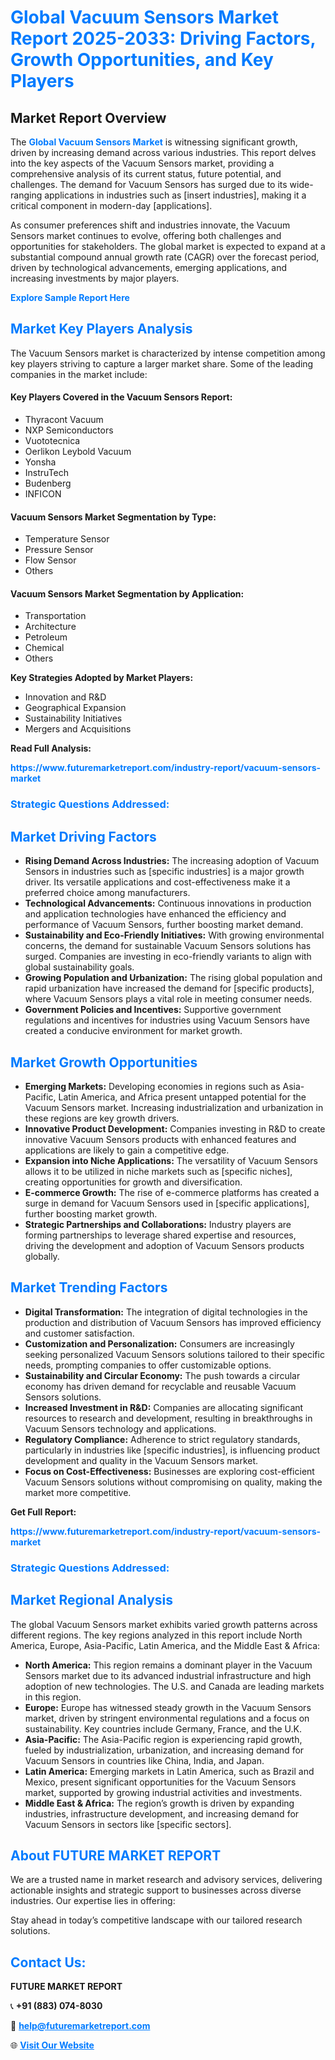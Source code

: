 <h1 style="color: #007BFF;">Global Vacuum Sensors Market Report 2025-2033: Driving Factors, Growth Opportunities, and Key Players</h1>

<section id="overview">
<h2>Market Report Overview</h2>
<p>The <a href="https://www.futuremarketreport.com/industry-report/vacuum-sensors-market" style="color: #007BFF; text-decoration: none;"><strong>Global Vacuum Sensors Market</strong></a> is witnessing significant growth, driven by increasing demand across various industries. This report delves into the key aspects of the Vacuum Sensors market, providing a comprehensive analysis of its current status, future potential, and challenges. The demand for Vacuum Sensors has surged due to its wide-ranging applications in industries such as [insert industries], making it a critical component in modern-day [applications].</p>
<p>As consumer preferences shift and industries innovate, the Vacuum Sensors market continues to evolve, offering both challenges and opportunities for stakeholders. The global market is expected to expand at a substantial compound annual growth rate (CAGR) over the forecast period, driven by technological advancements, emerging applications, and increasing investments by major players.</p>
</section>

<section id="overview">
<p><a href="https://www.futuremarketreport.com/request-sample/reportId=82527" style="color: #007BFF; text-decoration: none;"><strong>Explore Sample Report Here</strong></a></p>
</section>

<section id="key-players">
<h2 style="color: #007BFF;">Market Key Players Analysis</h2>
<p>The Vacuum Sensors market is characterized by intense competition among key players striving to capture a larger market share. Some of the leading companies in the market include:</p>
<h4>Key Players Covered in the Vacuum Sensors Report:</h4>
<ul><li>Thyracont Vacuum</li><li>NXP Semiconductors</li><li>Vuototecnica</li><li>Oerlikon Leybold Vacuum</li><li>Yonsha</li><li>InstruTech</li><li>Budenberg</li><li>INFICON</li></ul>
<h4>Vacuum Sensors Market Segmentation by Type:</h4>
<ul><li>Temperature Sensor</li><li>Pressure Sensor</li><li>Flow Sensor</li><li>Others</li></ul>

<h4>Vacuum Sensors Market Segmentation by Application:</h4>
<ul><li>Transportation</li><li>Architecture</li><li>Petroleum</li><li>Chemical</li><li>Others</li></ul>
<p><strong>Key Strategies Adopted by Market Players:</strong></p>
<ul>
<li>Innovation and R&D</li>
<li>Geographical Expansion</li>
<li>Sustainability Initiatives</li>
<li>Mergers and Acquisitions</li>
</ul>
</section>

<section>
<p><strong>Read Full Analysis: </strong></p><a href="https://www.futuremarketreport.com/industry-report/vacuum-sensors-market" style="color: #007BFF; text-decoration: none;"><strong>https://www.futuremarketreport.com/industry-report/vacuum-sensors-market</strong></a>
<h3 style="color: #007BFF;">Strategic Questions Addressed:</h3>
</section>

<section id="driving-factors">
<h2 style="color: #007BFF;">Market Driving Factors</h2>
<ul>
<li><strong>Rising Demand Across Industries:</strong> The increasing adoption of Vacuum Sensors in industries such as [specific industries] is a major growth driver. Its versatile applications and cost-effectiveness make it a preferred choice among manufacturers.</li>
<li><strong>Technological Advancements:</strong> Continuous innovations in production and application technologies have enhanced the efficiency and performance of Vacuum Sensors, further boosting market demand.</li>
<li><strong>Sustainability and Eco-Friendly Initiatives:</strong> With growing environmental concerns, the demand for sustainable Vacuum Sensors solutions has surged. Companies are investing in eco-friendly variants to align with global sustainability goals.</li>
<li><strong>Growing Population and Urbanization:</strong> The rising global population and rapid urbanization have increased the demand for [specific products], where Vacuum Sensors plays a vital role in meeting consumer needs.</li>
<li><strong>Government Policies and Incentives:</strong> Supportive government regulations and incentives for industries using Vacuum Sensors have created a conducive environment for market growth.</li>
</ul>
</section>

<section id="growth-opportunities">
<h2 style="color: #007BFF;">Market Growth Opportunities</h2>
<ul>
<li><strong>Emerging Markets:</strong> Developing economies in regions such as Asia-Pacific, Latin America, and Africa present untapped potential for the Vacuum Sensors market. Increasing industrialization and urbanization in these regions are key growth drivers.</li>
<li><strong>Innovative Product Development:</strong> Companies investing in R&D to create innovative Vacuum Sensors products with enhanced features and applications are likely to gain a competitive edge.</li>
<li><strong>Expansion into Niche Applications:</strong> The versatility of Vacuum Sensors allows it to be utilized in niche markets such as [specific niches], creating opportunities for growth and diversification.</li>
<li><strong>E-commerce Growth:</strong> The rise of e-commerce platforms has created a surge in demand for Vacuum Sensors used in [specific applications], further boosting market growth.</li>
<li><strong>Strategic Partnerships and Collaborations:</strong> Industry players are forming partnerships to leverage shared expertise and resources, driving the development and adoption of Vacuum Sensors products globally.</li>
</ul>
</section>

<section id="trending-factors">
<h2 style="color: #007BFF;">Market Trending Factors</h2>
<ul>
<li><strong>Digital Transformation:</strong> The integration of digital technologies in the production and distribution of Vacuum Sensors has improved efficiency and customer satisfaction.</li>
<li><strong>Customization and Personalization:</strong> Consumers are increasingly seeking personalized Vacuum Sensors solutions tailored to their specific needs, prompting companies to offer customizable options.</li>
<li><strong>Sustainability and Circular Economy:</strong> The push towards a circular economy has driven demand for recyclable and reusable Vacuum Sensors solutions.</li>
<li><strong>Increased Investment in R&D:</strong> Companies are allocating significant resources to research and development, resulting in breakthroughs in Vacuum Sensors technology and applications.</li>
<li><strong>Regulatory Compliance:</strong> Adherence to strict regulatory standards, particularly in industries like [specific industries], is influencing product development and quality in the Vacuum Sensors market.</li>
<li><strong>Focus on Cost-Effectiveness:</strong> Businesses are exploring cost-efficient Vacuum Sensors solutions without compromising on quality, making the market more competitive.</li>
</ul>
</section>

<section>
<p><strong>Get Full Report: </strong></p><a href="https://www.futuremarketreport.com/industry-report/vacuum-sensors-market" style="color: #007BFF; text-decoration: none;"><strong>https://www.futuremarketreport.com/industry-report/vacuum-sensors-market</strong></a>
<h3 style="color: #007BFF;">Strategic Questions Addressed:</h3>
</section>


<section id="regional-analysis">
<h2 style="color: #007BFF;">Market Regional Analysis</h2>
<p>The global Vacuum Sensors market exhibits varied growth patterns across different regions. The key regions analyzed in this report include North America, Europe, Asia-Pacific, Latin America, and the Middle East & Africa:</p>
<ul>
<li><strong>North America:</strong> This region remains a dominant player in the Vacuum Sensors market due to its advanced industrial infrastructure and high adoption of new technologies. The U.S. and Canada are leading markets in this region.</li>
<li><strong>Europe:</strong> Europe has witnessed steady growth in the Vacuum Sensors market, driven by stringent environmental regulations and a focus on sustainability. Key countries include Germany, France, and the U.K.</li>
<li><strong>Asia-Pacific:</strong> The Asia-Pacific region is experiencing rapid growth, fueled by industrialization, urbanization, and increasing demand for Vacuum Sensors in countries like China, India, and Japan.</li>
<li><strong>Latin America:</strong> Emerging markets in Latin America, such as Brazil and Mexico, present significant opportunities for the Vacuum Sensors market, supported by growing industrial activities and investments.</li>
<li><strong>Middle East & Africa:</strong> The region’s growth is driven by expanding industries, infrastructure development, and increasing demand for Vacuum Sensors in sectors like [specific sectors].</li>
</ul>
</section>

<footer>
<h2 style="color: #007BFF;">About FUTURE MARKET REPORT</h2>
<p>We are a trusted name in market research and advisory services, delivering actionable insights and strategic support to businesses across diverse industries. Our expertise lies in offering:</p>

<p>Stay ahead in today’s competitive landscape with our tailored research solutions.</p>

<h2 style="color: #007BFF;">Contact Us:</h2>
<p><strong>FUTURE MARKET REPORT</strong></p>
<p>📞 <strong>+91 (883) 074-8030</strong></p>
<p>📧 <strong><a href="mailto:help@futuremarketreport.com" style="color: #007BFF;">help@futuremarketreport.com</a></strong></p>
<p>🌐 <strong><a href="https://www.futuremarketreport.com/" style="color: #007BFF;">Visit Our Website</a></strong></p>
</footer>